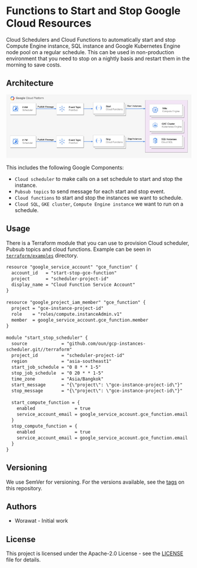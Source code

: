 # Functions to Start and Stop Google Cloud Resources

Cloud Schedulers and Cloud Functions to automatically start and stop Compute Engine instance, SQL instance and Google Kubernetes Engine node pool on a regular schedule. This can be used in non-production environment that you need to stop on a nightly basis and restart them in the morning to save costs.

## Architecture

![docs/architecture.jpeg](docs/architecture.jpeg)

This includes the following Google Components:

- `Cloud scheduler` to make calls on a set schedule to start and stop the instance.
- `Pubsub topics` to send message for each start and stop event.
- `Cloud functions` to start and stop the instances we want to schedule.
- `Cloud SQL`, `GKE cluster`, `Compute Engine instance` we want to run on a schedule.

## Usage

There is a Terraform module that you can use to provision Cloud scheduler, Pubsub topics and cloud functions. Example can be seen in [`terraform/examples`](./terraform/examples/) directory.

```
resource "google_service_account" "gce_function" {
  account_id   = "start-stop-gce-function"
  project      = "scheduler-project-id"
  display_name = "Cloud Function Service Account"
}

resource "google_project_iam_member" "gce_function" {
  project = "gce-instance-project-id"
  role    = "roles/compute.instanceAdmin.v1"
  member  = google_service_account.gce_function.member
}

module "start_stop_scheduler" {
  source             = "github.com/oun/gcp-instances-scheduler.git//terraform"
  project_id         = "scheduler-project-id"
  region             = "asia-southeast1"
  start_job_schedule = "0 8 * * 1-5"
  stop_job_schedule  = "0 20 * * 1-5"
  time_zone          = "Asia/Bangkok"
  start_message      = "{\"project\": \"gce-instance-project-id\"}"
  stop_message       = "{\"project\": \"gce-instance-project-id\"}"

  start_compute_function = {
    enabled               = true
    service_account_email = google_service_account.gce_function.email
  }
  stop_compute_function = {
    enabled               = true
    service_account_email = google_service_account.gce_function.email
  }
}
```

## Versioning

We use SemVer for versioning. For the versions available, see the [tags](https://github.com/oun/gcp-instances-scheduler/tags) on this repository.

## Authors

- Worawat - Initial work

## License

This project is licensed under the Apache-2.0 License - see the [LICENSE](./LICENSE) file for details.
